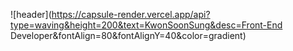 ![header](https://capsule-render.vercel.app/api?type=waving&height=200&text=KwonSoonSung&desc=Front-End Developer&fontAlign=80&fontAlignY=40&color=gradient)